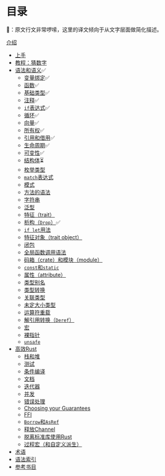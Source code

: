 # 目录

🐷：原文行文非常啰嗦，这里的译文倾向于从文字层面做简化描述。

[介绍](README.md)
* [上手](getting-started.md)
* [教程：猜数字](guessing-game.md)
* [语法和语义](syntax-and-semantics.md)✅
    * [变量绑定](variable-bindings.md)✅
    * [函数](functions.md)✅
    * [基础类型](primitive-types.md)✅
    * [注释](comments.md)✅
    * [`if`表达式](if.md)✅
    * [循环](loops.md)✅
    * [向量](vectors.md)✅
    * [所有权](ownership.md)✅
    * [引用和借用](references-and-borrowing.md)✅
    * [生命周期](lifetimes.md)✅
    * [可变性](mutability.md)✅
    * [结构体](structs.md)⏳
    * [枚举类型](enums.md)
    * [`match`表达式](match.md)
    * [模式](patterns.md)
    * [方法的语法](method-syntax.md)
    * [字符串](strings.md)
    * [泛型](generics.md)
    * [特征（trait）](traits.md)
    * [析构（`Drop`）](drop.md)✅
    * [`if let`用法](if-let.md)
    * [特征对象（trait object）](trait-objects.md)
    * [闭包](closures.md)
    * [全局函数调用语法](ufcs.md)
    * [码箱（crate）和模块（module）](crates-and-modules.md)
    * [`const`和`static`](const-and-static.md)
    * [属性（attribute）](attributes.md)
    * [类型别名](type-aliases.md)
    * [类型转换](casting-between-types.md)
    * [关联类型](associated-types.md)
    * [未定大小类型](unsized-types.md)
    * [运算符重载](operators-and-overloading.md)
    * [解引用转换（`Deref`）](deref-coercions.md)
    * [宏](macros.md)
    * [裸指针](raw-pointers.md)
    * [`unsafe`](unsafe.md)
* [高效Rust](effective-rust.md)
    * [栈和堆](the-stack-and-the-heap.md)
    * [测试](testing.md)
    * [条件编译](conditional-compilation.md)
    * [文档](documentation.md)
    * [迭代器](iterators.md)
    * [并发](concurrency.md)
    * [错误处理](error-handling.md)
    * [Choosing your Guarantees](choosing-your-guarantees.md)
    * [FFI](ffi.md)
    * [`Borrow`和`AsRef`](borrow-and-asref.md)
    * [释放Channel](release-channels.md)
    * [脱离标准库使用Rust](using-rust-without-the-standard-library.md)
    * [过程宏（和自定义派生）](procedural-macros.md)
* [术语](glossary.md)
* [语法索引](syntax-index.md)
* [参考书目](bibliography.md)
